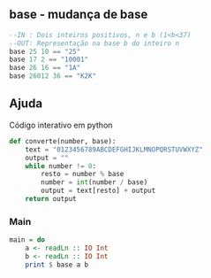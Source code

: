 ## base - mudança de base
[](solver.hs)
```hs
--IN : Dois inteiros positivos, n e b (1<b<37)
--OUT: Representação na base b do inteiro n
base 25 10 == "25"
base 17 2 == "10001"
base 26 16 == "1A"
base 26012 36 == "K2K"
```

## Ajuda
Código interativo em python

```py
def converte(number, base):
    text = "0123456789ABCDEFGHIJKLMNOPQRSTUVWXYZ"
    output = ""
    while number != 0:
        resto = number % base
        number = int(number / base)
        output = text[resto] + output
    return output
```

<!--MAIN_BEGIN-->
### Main
```hs
main = do
    a <- readLn :: IO Int
    b <- readLn :: IO Int
    print $ base a b

```
<!--MAIN_END-->
